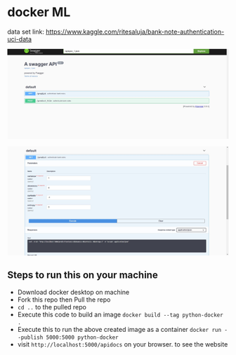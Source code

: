 # docker ML

data set link: https://www.kaggle.com/ritesaluja/bank-note-authentication-uci-data

<p align="center">
  <img width="auto" height="auto" src="/images/docker-1.jpg">
</p>

<p align="center">
  <img width="auto" height="auto" src="/images/docker-2.jpg">
</p>

## Steps to run this on your machine

- Download docker desktop on machine </br>
- Fork this repo then Pull the repo </br>
- `cd ..` to the pulled repo
- Execute this code to build an image 
  `docker build --tag python-docker .`</br>
- Execute this to run the above created image as a container
   `docker run --publish 5000:5000 python-docker` </br>
- visit `http://localhost:5000/apidocs` on your browser. to see the website
